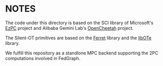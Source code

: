 # NOTES

The code under this directory is based on the SCI library of Microsoft's [EzPC](https://github.com/mpc-msri/EzPC) project and Alibaba Gemini Lab's [OpenCheetah](https://github.com/Alibaba-Gemini-Lab/OpenCheetah/tree/main/SCI) project.

The Silent-OT primitives are based on the [Ferret](https://github.com/emp-toolkit/emp-ot/tree/master/emp-ot/ferret) library and the [libOTe](https://github.com/osu-crypto/libOTe.git) library.

We fulfill this repository as a standlone MPC backend supporting the 2PC computations involved in FedGraph. 